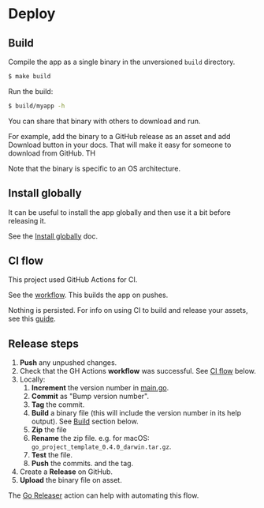 # Deploy


## Build

Compile the app as a single binary in the unversioned `build` directory.

```sh
$ make build
```

Run the build:

```sh
$ build/myapp -h
```

You can share that binary with others to download and run.

For example, add the binary to a GitHub release as an asset and add Download button in your docs. That will make it easy for someone to download from GitHub. TH

Note that the binary is specific to an OS architecture.


## Install globally

It can be useful to install the app globally and then use it a bit before releasing it.

See the [Install globally](install-globally.md) doc.


## CI flow

This project used GitHub Actions for CI.

See the [workflow](/.github/workflows/main.yml). This builds the app on pushes.

Nothing is persisted. For info on using CI to build and release your assets, see this [guide](https://michaelcurrin.github.io/code-cookbook/recipes/ci-cd/github-actions/workflows/go/).


## Release steps

1. **Push** any unpushed changes.
1. Check that the GH Actions **workflow** was successful. See [CI flow](#ci-flow) below.
1. Locally:
    1. **Increment** the version number in [main.go](/main.go).
    1. **Commit** as "Bump version number".
    1. **Tag** the commit.
    1. **Build** a binary file (this will include the version number in its help output). See [Build](#build) section below.
    1. **Zip** the file
    1. **Rename** the zip file. e.g. for macOS: `go_project_template_0.4.0_darwin.tar.gz`.
    1. **Test** the file.
    1. **Push** the commits. and the tag.
1. Create a **Release** on GitHub.
1.  **Upload** the binary file on asset.

The [Go Releaser](https://goreleaser.com/ci/actions/) action can help with automating this flow.
